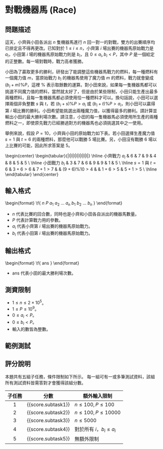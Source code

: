 # 對戰機器馬 (Race)

## 問題描述

這天，小齊與小田各派出 $n$ 隻機器馬進行 $n$ 回一對一的對戰，雙方的出賽順序均已排定且不得再更改。已知對於 $1\le i \le n$，小齊第 $i$ 場出賽的機器馬原始戰力是 $a_i$，小田第 $i$ 場的機器馬原始戰力則是 $b_i$，且 $0\le a_i, b_i< P$，其中 $P$ 是一個給定的正整數。每一場對戰時，戰力高者獲勝。

小田為了贏取更多的勝利，研發出了能調整這些機器馬戰力的燃料，每一種燃料有一個魔力值 $m$，當原始戰力 $b_i$ 的機器馬使用了魔力值 $m$ 的燃料，戰力就會變成 $(b_i + m) \% P$，這裡 $\%$ 表示取餘數的運算。對小田來說，如果每一隻機器馬都可以挑選不同魔力值的燃料，當然就太好了，但是由於某些限制，小田只能生產出最多兩種燃料，且每一隻機器馬都必須使用恰一種燃料才可以。換句話說，小田可以選擇兩個非負整數 $s$ 與 $t$，若 $(b_i + s) \% P > a_i$ 或 $(b_i + t) \% P > a_i$，則小田可以贏得第 $i$ 場比賽的勝利。小田希望能挑選出兩種魔力值，以獲得最多的勝利。請計算並輸出小田的最大勝利場次數。請注意，小田的每一隻機器馬必須使用所生產的兩種燃料之一，即使原先戰力已經勝過對方的機器馬也必須挑選其中之一使用。

舉例來說，假設 $P=10$，小齊與小田的原始戰力如下表。若小田選擇生產魔力值 $s=1$ 與 $t=6$ 的兩種燃料，那麼他可以戰勝 $5$ 場比賽。另，小田沒有戰勝 $6$ 場以上比賽的可能，因此所求答案是 $5$。

\begin{center}
\begin{tabular}{|l|l|l|l|l|l|l|l|}
\hline
小齊戰力 $a_i$ & $6$ & $7$ & $9$ & $4$ & $8$ & $5$ & $5$ \\
\hline
小田戰力 $b_i$ & $3$ & $7$ & $6$ & $9$ & $9$ & $1$ & $5$ \\
\hline
$s=1$ 與 $t=6$ & $3 + 6 > 6$ & $7 + 1 > 7$ & & $(9 + 6) \% 10 > 4$ & & $1 + 6 > 5$ & $5 + 1 > 5$ \\
\hline
\end{tabular}
\end{center}

## 輸入格式

\begin{format}
\f{
$n$ $P$
$a_1$ $a_2$ $\ldots$ $a_n$
$b_1$ $b_2$ $\ldots$ $b_n$
}
\end{format}

* $n$ 代表比賽的回合數，同時也是小齊和小田各自派出的機器馬數量。
* $P$ 代表計算戰力用的參數。
* $a_i$ 代表小齊第 $i$ 場出賽的機器馬原始戰力。
* $b_i$ 代表小田第 $i$ 場出賽的機器馬原始戰力。

## 輸出格式

\begin{format}
\f{
$\textrm{ans}$
}
\end{format}

* $\textrm{ans}$ 代表小田的最大勝利場次數。

## 測資限制

* $1 \le n \le 2\times 10^5$。
* $1 \le P \le 10^9$。
* $0 \le a_i < P$。
* $0 \le b_i < P$。
* 輸入的數皆為整數。

## 範例測試

## 評分說明

本題共有五組子任務，條件限制如下所示。
每一組可有一或多筆測試資料，該組所有測試資料皆需答對才會獲得該組分數。

|  子任務  |  分數  | 額外輸入限制 |
| :------: | :----: | ------------ |
| 1 | {{score.subtask1}} | $n \le 100, P \le 100$ |
| 2 | {{score.subtask2}} | $n \le 100, P \le 10000$ |
| 3 | {{score.subtask3}} | $n \le 5000$ |
| 4 | {{score.subtask4}} | 對於所有 $i$，$b_i \le a_i$ |
| 5 | {{score.subtask5}} | 無額外限制 |
